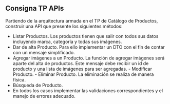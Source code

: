 ## Consigna TP APIs
Partiendo de la arquitectura armada en el TP de Catálogo de Productos, construir una API que presente los siguientes métodos:

- Listar Productos. Los productos tienen que salir con todos sus datos incluyendo marca, categoría y todas sus imágenes.
- ⁠Dar de alta Producto. Para ello implementar un DTO con el fin de contar con un mensaje simplificado.
- ⁠Agregar imágenes a un Producto. La función de agregar imágenes será aparte del alta de productos. Este mensaje debe recibir un id de producto y una lista de imágenes para ser agregadas.
⁠- Modificar Producto. 
⁠- Eliminar Producto. La eliminación se realiza de manera física.
- ⁠Búsqueda de Producto.
- En todos los casos implementar las validaciones correspondientes y el manejo de errores adecuado.

